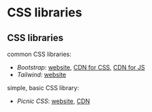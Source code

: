 # CSS libraries

## CSS libraries

common CSS libraries:

- _Bootstrap_: [website](https://getbootstrap.com/), [CDN for CSS](https://cdn.jsdelivr.net/npm/bootstrap/dist/css/bootstrap.css), [CDN for JS](https://cdn.jsdelivr.net/npm/bootstrap/dist/js/bootstrap.js)
- _Tailwind_: [website](https://tailwindcss.com/)

simple, basic CSS library:

- _Picnic CSS_: [website](https://picnicss.com/), [CDN](https://cdn.jsdelivr.net/npm/picnic)
